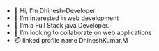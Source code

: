 - 👋 Hi, I’m Dhinesh-Developer
- 👀 I’m interested in web development
- 🌱 I’m a Full Stack java Developer.
- 💞️ I’m looking to collaborate on web applications
- 📫  linked profile name DhineshKumar.M



